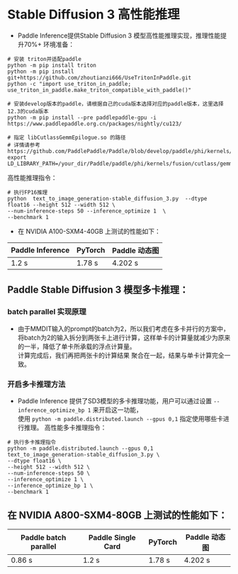 # Stable Diffusion 3 高性能推理

- Paddle Inference提供Stable Diffusion 3 模型高性能推理实现，推理性能提升70%+
环境准备：
```shell
# 安装 triton并适配paddle
python -m pip install triton
python -m pip install git+https://github.com/zhoutianzi666/UseTritonInPaddle.git
python -c "import use_triton_in_paddle; use_triton_in_paddle.make_triton_compatible_with_paddle()"

# 安装develop版本的paddle，请根据自己的cuda版本选择对应的paddle版本，这里选择12.3的cuda版本
python -m pip install --pre paddlepaddle-gpu -i https://www.paddlepaddle.org.cn/packages/nightly/cu123/

# 指定 libCutlassGemmEpilogue.so 的路径
# 详情请参考 https://github.com/PaddlePaddle/Paddle/blob/develop/paddle/phi/kernels/fusion/cutlass/gemm_epilogue/README.md
export LD_LIBRARY_PATH=/your_dir/Paddle/paddle/phi/kernels/fusion/cutlass/gemm_epilogue/build:$LD_LIBRARY_PATH
```

高性能推理指令：
```shell
# 执行FP16推理
python  text_to_image_generation-stable_diffusion_3.py  --dtype float16 --height 512 --width 512 \
--num-inference-steps 50 --inference_optimize 1  \
--benchmark 1
```

- 在 NVIDIA A100-SXM4-40GB 上测试的性能如下：

| Paddle Inference|    PyTorch   | Paddle 动态图 |
| --------------- | ------------ | ------------ |
|       1.2 s     |     1.78 s   |    4.202 s   |


## Paddle Stable Diffusion 3 模型多卡推理： 
### batch parallel 实现原理  
- 由于MMDIT输入的prompt的batch为2，所以我们考虑在多卡并行的方案中，将batch为2的输入拆分到两张卡上进行计算，这样单卡的计算量就减少为原来的一半，降低了单卡所承载的浮点计算量。  
计算完成后，我们再把两张卡的计算结果 聚合在一起，结果与单卡计算完全一致。
### 开启多卡推理方法 
- Paddle Inference 提供了SD3模型的多卡推理功能，用户可以通过设置 `--inference_optimize_bp 1` 来开启这一功能，  
使用 `python -m paddle.distributed.launch --gpus 0,1` 指定使用哪些卡进行推理。
高性能多卡推理指令：
```shell
# 执行多卡推理指令
python -m paddle.distributed.launch --gpus 0,1 text_to_image_generation-stable_diffusion_3.py \
--dtype float16 \
--height 512 --width 512 \
--num-inference-steps 50 \
--inference_optimize 1 \
--inference_optimize_bp 1 \
--benchmark 1
```
## 在 NVIDIA A800-SXM4-80GB 上测试的性能如下：

| Paddle batch parallel | Paddle Single Card |  PyTorch  | Paddle 动态图 |
| --------------------- | ------------------ | --------- | ------------ |
|          0.86 s       |        1.2 s       |   1.78 s  |    4.202 s   |
